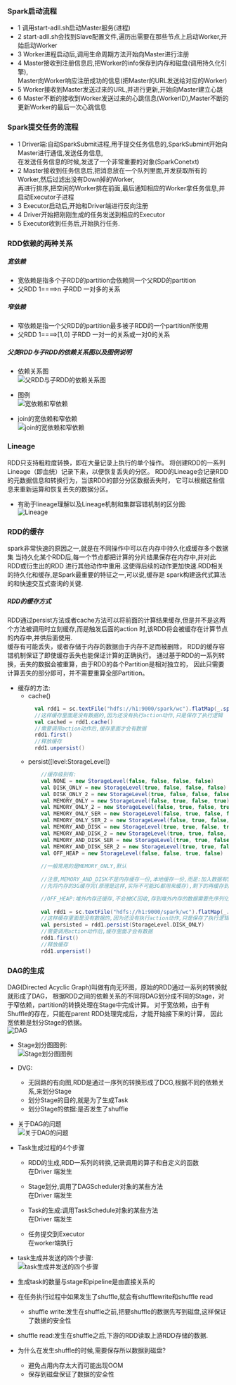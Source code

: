 ### Spark启动流程
    
   - 1 调用start-adll.sh启动Master服务(进程)
   - 2 start-adll.sh会找到Slave配置文件,遍历出需要在那些节点上启动Worker,开始启动Worker
   - 3 Worker进程启动后,调用生命周期方法开始向Master进行注册
   - 4 Master接收到注册信息后,把Worker的info保存到内存和磁盘(调用持久化引擎),<br/>
        Master向Worker响应注册成功的信息(把Master的URL发送给对应的Worker)
   - 5 Worker接收到Master发送过来的URL,并进行更新,开始向Master建立心跳
   - 6 Master不断的接收到Worker发送过来的心跳信息(WorkerID),Master不断的更新Worker的最后一次心跳信息
   
### Spark提交任务的流程
   - 1 Driver端:自动SparkSubmit进程,用于提交任务信息的,SparkSubmint开始向Master进行通信,发送任务信息,<br/>
        在发送任务信息的时候,发送了一个非常重要的对象(SparkConetxt)
   - 2 Master接收到任务信息后,把消息放在一个队列里面,开发获取所有的Worker,然后过滤出没有Down掉的Worker,<br/>
        再进行排序,把空闲的Worker排在前面,最后通知相应的Worker拿任务信息,并启动Executor子进程
   - 3 Executor启动后,开始和Driver端进行反向注册
   - 4 Driver开始把刚刚生成的任务发送到相应的Executor
   - 5 Executor收到任务后,开始执行任务.
   
   
### RDD依赖的两种关系
  ##### 宽依赖
   - 宽依赖是指多个子RDD的partition会依赖同一个父RDD的partition
   - 父RDD 1====>n 子RDD  一对多的关系
   
  ##### 窄依赖
   - 窄依赖是指一个父RDD的partition最多被子RDD的一个partition所使用
   - 父RDD 1====>[1,0] 子RDD  一对一的关系或一对0的关系
   
  ##### 父类RDD与子RDD的依赖关系图以及图例说明
  - 依赖关系图<br/>
  ![父RDD与子RDD的依赖关系图](./父RDD与子RDD的依赖关系图.png)
  
  - 图例<br/>
  ![宽依赖和窄依赖](./宽依赖和窄依赖.png)
  
  - join的宽依赖和窄依赖<br/>
  ![join的宽依赖和窄依赖](./join的宽依赖和窄依赖.png)

### Lineage  
   RDD只支持粗粒度转换，即在大量记录上执行的单个操作。
   将创建RDD的一系列Lineage（即血统）记录下来，以便恢复丢失的分区。
   RDD的Lineage会记录RDD的元数据信息和转换行为，当该RDD的部分分区数据丢失时，
   它可以根据这些信息来重新运算和恢复丢失的数据分区。<br/>
   - 有助于lineage理解以及Lineage机制和集群容错机制的区分图:<br/>
    ![Lineage](./Lineage.png)
  

### RDD的缓存
   spark非常快速的原因之一,就是在不同操作中可以在内存中持久化或缓存多个数据集
   当持久化某个RDD后,每一个节点都把计算的分片结果保存在内存中,并对此RDD或衍生出的RDD
   进行其他动作中重用.这使得后续的动作更加快速.RDD相关的持久化和缓存,是Spark最重要的特征之一,可以说,缓存是
   spark构建迭代式算法的和快速交互式查询的关键.
   
   
##### RDD的缓存方式
 RDD通过persist方法或者cache方法可以将前面的计算结果缓存,但是并不是这两个方法被调用时立刻缓存,而是触发后面的action
 时,该RDD将会被缓存在计算节点的内存中,并供后面使用.<br/>
 缓存有可能丢失，或者存储于内存的数据由于内存不足而被删除，
 RDD的缓存容错机制保证了即使缓存丢失也能保证计算的正确执行。
 通过基于RDD的一系列转换，丢失的数据会被重算，由于RDD的各个Partition是相对独立的，
 因此只需要计算丢失的部分即可，并不需要重算全部Partition。
 
 - 缓存的方法:
    - cache()
        ```scala
          val rdd1 = sc.textFile("hdfs://h1:9000/spark/wc").flatMap(_.split(" ")).map((_,1)).reduceByKey(_+_)
          //这样缓存里面是没有数据的,因为还没有执行action动作,只是保存了执行逻辑
          val cached = rdd1.cache()
          //需要调用action动作后,缓存里面才会有数据
          rdd1.first()
          //释放缓存
          rdd1.unpersist()
    
        ```
    - persist([level:StorageLevel])
        ```scala
            //缓存级别有:
            val NONE = new StorageLevel(false, false, false, false)
            val DISK_ONLY = new StorageLevel(true, false, false, false)
            val DISK_ONLY_2 = new StorageLevel(true, false, false, false, 2)
            val MEMORY_ONLY = new StorageLevel(false, true, false, true)
            val MEMORY_ONLY_2 = new StorageLevel(false, true, false, true, 2)
            val MEMORY_ONLY_SER = new StorageLevel(false, true, false, false)
            val MEMORY_ONLY_SER_2 = new StorageLevel(false, true, false, false, 2)
            val MEMORY_AND_DISK = new StorageLevel(true, true, false, true)
            val MEMORY_AND_DISK_2 = new StorageLevel(true, true, false, true, 2)
            val MEMORY_AND_DISK_SER = new StorageLevel(true, true, false, false)
            val MEMORY_AND_DISK_SER_2 = new StorageLevel(true, true, false, false, 2)
            val OFF_HEAP = new StorageLevel(false, false, true, false)
            
            //一般常用的是MEMORY_ONLY,默认
            
            //注意,MEMORY_AND_DISK不是内存缓存一份,本地缓存一份,而是:加入数据有5G,内存只有3G
            //先将内存的3G缓存完(原理是这样,实际不可能3G都用来缓存),剩下的再缓存到本地
      
            //OFF_HEAP:堆外内存还缓存,不会被GC回收,存到堆外内存的数据需要先序列化,但是Spark中已经处理的序列化的步骤
            
            val rdd1 = sc.textFile("hdfs://h1:9000/spark/wc").flatMap(_.split(" ")).map((_,1)).reduceByKey(_+_)
            //这样缓存里面是没有数据的,因为还没有执行action动作,只是保存了执行逻辑
            val persisted = rdd1.persist(StorageLevel.DISK_ONLY)
            //需要调用action动作后,缓存里面才会有数据
            rdd1.first()
            //释放缓存
            rdd1.unpersist()
      
        ```
 
 
### DAG的生成
DAG(Directed Acyclic Graph)叫做有向无环图，原始的RDD通过一系列的转换就就形成了DAG，
根据RDD之间的依赖关系的不同将DAG划分成不同的Stage，对于窄依赖，partition的转换处理在Stage中完成计算。
对于宽依赖，由于有Shuffle的存在，只能在parent RDD处理完成后，才能开始接下来的计算，
因此宽依赖是划分Stage的依据。<br/>
![DAG](./DAG.png)
 
 - Stage划分图图例:<br/>
 ![Stage划分图图例](./DAG1.png)
    
 
 - DVG:
    - 无回路的有向图,RDD是通过一序列的转换形成了DCG,根据不同的依赖关系,来划分Stage
    - 划分Stage的目的,就是为了生成Task
    - 划分Stage的依据:是否发生了shuffle
 
 - 关于DAG的问题<br/>
    ![关于DAG的问题](./关于DAG的问题.png)
    
 - Task生成过程的4个步骤
    - RDD的生成,RDD一系列的转换,记录调用的算子和自定义的函数<br/>
      在Driver 端发生
      
    - Stage划分,调用了DAGScheduler对象的某些方法<br/>
      在Driver 端发生
      
    - Task的生成:调用TaskSchedule对象的某些方法<br/>
      在Driver 端发生
    
    - 任务提交到Executor<br/>
      在worker端执行
   
 - task生成并发送的四个步骤:<br/>
    ![task生成并发送的四个步骤](./task生成并发送的四个步骤.png)
  
 - 生成task的数量与stage和pipeline是由直接关系的
 - 在任务执行过程中如果发生了shuffle,就会有shufflewrite和shuffle read
    - shuffle write:发生在shuffle之前,把要shuffle的数据先写到磁盘,这样保证了数据的安全性
 - shuffle read:发生在shuffle之后,下游的RDD读取上游RDD存储的数据.
 
 - 为什么在发生shuffle的时候,需要保存所以数据到磁盘?
    - 避免占用内存太大而可能出现OOM
    - 保存到磁盘保证了数据的安全性